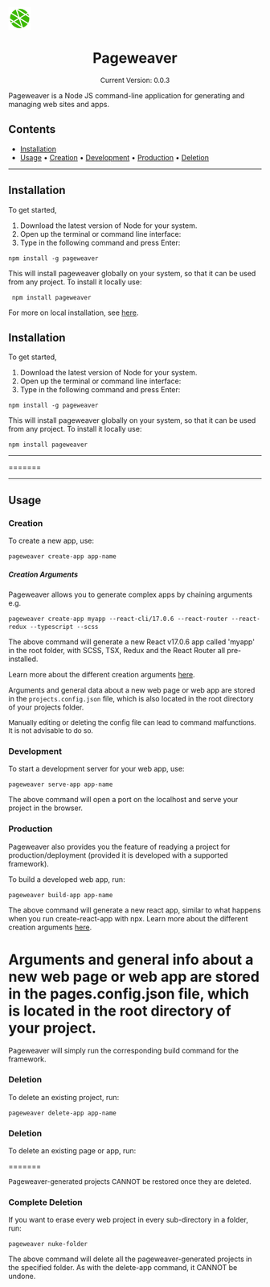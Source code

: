 <img src='logo.png' align='center' height='45px'></img>

 <h1 align='center'>Pageweaver</h1>

 <p align='center' style='font-size: 10pt'> Current Version: 0.0.3 </p> 
  
 Pageweaver is a Node JS command-line application for generating and managing web sites and apps.

## Contents

- [Installation](#Installation)
- [Usage](#Usage)
  • [Creation](#Creation)
  • [Development](#Development)
  • [Production](#Production)
  • [Deletion](#Deletion)

---

## Installation

To get started,

1.  Download the latest version of Node for your system.
2.  Open up the terminal or command line interface:
3.  Type in the following command and press Enter:

```console
npm install -g pageweaver
```

This will install pageweaver globally on your system, so that it can be used from any project. To install it locally use:

```console
 npm install pageweaver
```

For more on local installation, see [here](LOCAL_USE.md).

## Installation

To get started,

1. Download the latest version of Node for your system.
2. Open up the terminal or command line interface:
3. Type in the following command and press Enter:

```console
npm install -g pageweaver
```

This will install pageweaver globally on your system, so that it can be used from any project. To install it locally use:

```console
npm install pageweaver
```

---

=======

---

## Usage

### Creation

To create a new app, use:

```console
pageweaver create-app app-name
```

##### Creation Arguments

Pageweaver allows you to generate complex apps by chaining arguments e.g.

```console
pageweaver create-app myapp --react-cli/17.0.6 --react-router --react-redux --typescript --scss
```

The above command will generate a new React v17.0.6 app called 'myapp' in the root folder, with SCSS, TSX, Redux and the React Router all pre-installed.

Learn more about the different creation arguments [here](CREATION.md).

Arguments and general data about a new web page or web app are stored in the `projects.config.json` file, which is also located in the root directory of your projects folder.

 <p style='font-size:10pt'> Manually editing or deleting the config file can lead to command malfunctions. It is not advisable to do so. </p>

### Development

To start a development server for your web app, use:

```console
pageweaver serve-app app-name
```

The above command will open a port on the localhost and serve your project in the browser.

### Production

Pageweaver also provides you the feature of readying a project for production/deployment (provided it is developed with a supported framework).

To build a developed web app, run:

```console
pageweaver build-app app-name
```

The above command will generate a new react app, similar to what happens when you run create-react-app with npx.
Learn more about the different creation arguments [here](http://pageweaver).</p>

# Arguments and general info about a new web page or web app are stored in the pages.config.json file, which is located in the root directory of your project.

Pageweaver will simply run the corresponding build command for the framework.

### Deletion

To delete an existing project, run:

```console
pageweaver delete-app app-name
```

### Deletion

To delete an existing page or app, run:

=======

<p style='font-size:10pt'>Pageweaver-generated projects CANNOT be restored once they are deleted.</p>

### Complete Deletion

If you want to erase every web project in every sub-directory in a folder, run:

```console
pageweaver nuke-folder
```

The above command will delete all the pageweaver-generated projects in the specified folder. As with the delete-app command, it CANNOT be undone.
